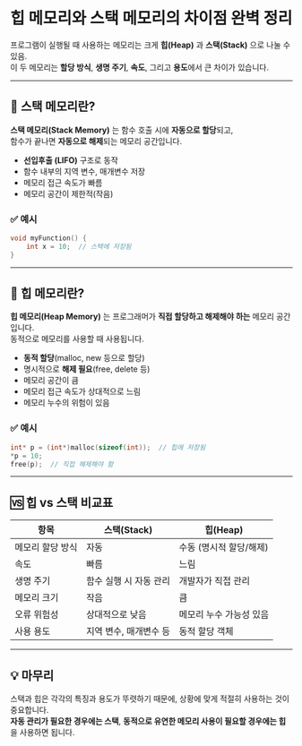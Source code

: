 
#  힙 메모리와 스택 메모리의 차이점 완벽 정리

프로그램이 실행될 때 사용하는 메모리는 크게 **힙(Heap)** 과 **스택(Stack)** 으로 나눌 수있음.  
이 두 메모리는 **할당 방식**, **생명 주기**, **속도**, 그리고 **용도**에서 큰 차이가 있습니다.

---

## 📌 스택 메모리란?

**스택 메모리(Stack Memory)** 는 함수 호출 시에 **자동으로 할당**되고,  
함수가 끝나면 **자동으로 해제**되는 메모리 공간입니다.

-  **선입후출 (LIFO)** 구조로 동작
-  함수 내부의 지역 변수, 매개변수 저장
-  메모리 접근 속도가 빠름
-  메모리 공간이 제한적(작음)

### ✅ 예시

```c
void myFunction() {
    int x = 10;  // 스택에 저장됨
}
```

---

## 📌 힙 메모리란?

**힙 메모리(Heap Memory)** 는 프로그래머가 **직접 할당하고 해제해야 하는** 메모리 공간입니다.  
동적으로 메모리를 사용할 때 사용됩니다.

-  **동적 할당**(malloc, new 등으로 할당)
-  명시적으로 **해제 필요**(free, delete 등)
-  메모리 공간이 큼
-  메모리 접근 속도가 상대적으로 느림
-  메모리 누수의 위험이 있음

### ✅ 예시

```c
int* p = (int*)malloc(sizeof(int));  // 힙에 저장됨
*p = 10;
free(p);  // 직접 해제해야 함
```

---

## 🆚 힙 vs 스택 비교표

| 항목             | 스택(Stack)             | 힙(Heap)                 |
|------------------|--------------------------|--------------------------|
| 메모리 할당 방식 | 자동                     | 수동 (명시적 할당/해제) |
| 속도             | 빠름                     | 느림                     |
| 생명 주기        | 함수 실행 시 자동 관리   | 개발자가 직접 관리      |
| 메모리 크기      | 작음                     | 큼                       |
| 오류 위험성      | 상대적으로 낮음          | 메모리 누수 가능성 있음 |
| 사용 용도        | 지역 변수, 매개변수 등   | 동적 할당 객체           |

---

## 💡 마무리

스택과 힙은 각각의 특징과 용도가 뚜렷하기 때문에, 상황에 맞게 적절히 사용하는 것이 중요합니다.  
**자동 관리가 필요한 경우에는 스택**, **동적으로 유연한 메모리 사용이 필요할 경우에는 힙**을 사용하면 됩니다.
